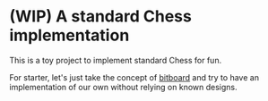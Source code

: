 # (WIP) A standard Chess implementation

This is a toy project to implement standard Chess for fun.

For starter, let's just take the concept of [bitboard](https://en.wikipedia.org/wiki/Bitboard#Standard)
and try to have an implementation of our own without relying on known designs.

